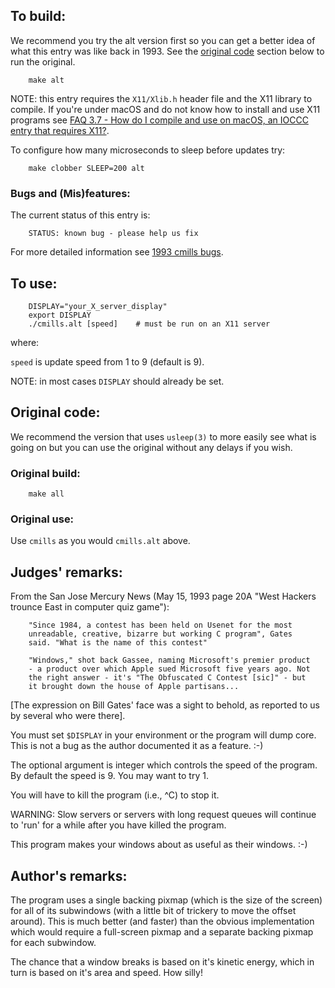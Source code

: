 ## To build:

We recommend you try the alt version first so you can get a better idea of what
this entry was like back in 1993. See the [original code](#original-code)
section below to run the original.

```<!---sh-->
    make alt
```

NOTE: this entry requires the `X11/Xlib.h` header file and the X11 library to
compile. If you're under macOS and do not know how to install and use X11
programs see [FAQ 3.7  - How do I compile and use on macOS, an IOCCC entry that
requires X11?](../../faq.html#X11macos).


To configure how many microseconds to sleep before updates try:

```<!---sh-->
    make clobber SLEEP=200 alt
```


### Bugs and (Mis)features:

The current status of this entry is:

```
    STATUS: known bug - please help us fix
```

For more detailed information see [1993 cmills bugs](../../bugs.html#1993_cmills).


## To use:

```<!---sh-->
    DISPLAY="your_X_server_display"
    export DISPLAY
    ./cmills.alt [speed]	# must be run on an X11 server
```

where:

`speed` is update speed from 1 to 9 (default is 9).


NOTE: in most cases `DISPLAY` should already be set.


## Original code:

We recommend the version that uses `usleep(3)` to more easily see what is going
on but you can use the original without any delays if you wish.


### Original build:

```<!---sh-->
    make all
```


### Original use:

Use `cmills` as you would `cmills.alt` above.


## Judges' remarks:

From the San Jose Mercury News (May 15, 1993 page 20A "West Hackers
trounce East in computer quiz game"):

```
    "Since 1984, a contest has been held on Usenet for the most
    unreadable, creative, bizarre but working C program", Gates
    said. "What is the name of this contest"

    "Windows," shot back Gassee, naming Microsoft's premier product
    - a product over which Apple sued Microsoft five years ago. Not
    the right answer - it's "The Obfuscated C Contest [sic]" - but
    it brought down the house of Apple partisans...
```

[The expression on Bill Gates' face was a sight to behold, as reported
to us by several who were there].

You must set `$DISPLAY` in your environment or the program will
dump core.  This is not a bug as the author documented it as
a feature.  :-)

The optional argument is integer which controls the speed of the
program.  By default the speed is 9.  You may want to try 1.

You will have to kill the program (i.e., ^C) to stop it.

WARNING: Slow servers or servers with long request queues will
continue to 'run' for a while after you have killed
the program.

This program makes your windows about as useful as their windows. :-)


## Author's remarks:

The program uses a single backing pixmap (which is the size of the
screen) for all of its subwindows (with a little bit of trickery to
move the offset around).  This is much better (and faster) than the
obvious implementation which would require a full-screen pixmap and
a separate backing pixmap for each subwindow.

The chance that a window breaks is based on it's kinetic energy,
which in turn is based on it's area and speed.  How silly!


<!--

    Copyright © 1984-2024 by Landon Curt Noll. All Rights Reserved.

    You are free to share and adapt this file under the terms of this license:

	Creative Commons Attribution-ShareAlike 4.0 International (CC BY-SA 4.0)

    For more information, see:

	https://creativecommons.org/licenses/by-sa/4.0/

-->
